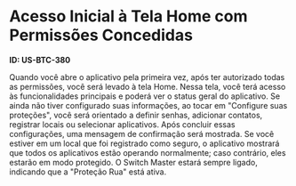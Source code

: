 # Acesso Inicial à Tela Home com Permissões Concedidas

**ID: US-BTC-380**

Quando você abre o aplicativo <NomeProduto> pela primeira vez, após ter autorizado todas as permissões, você será levado à tela Home. Nessa tela, você terá acesso às funcionalidades principais e poderá ver o status geral do aplicativo. Se ainda não tiver configurado suas informações, ao tocar em "Configure suas proteções", você será orientado a definir senhas, adicionar contatos, registrar locais ou selecionar aplicativos. Após concluir essas configurações, uma mensagem de confirmação será mostrada. Se você estiver em um local que foi registrado como seguro, o aplicativo mostrará que todos os aplicativos estão operando normalmente; caso contrário, eles estarão em modo protegido. O Switch Master estará sempre ligado, indicando que a "Proteção Rua" está ativa.
